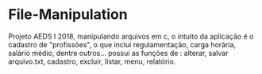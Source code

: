 # File-Manipulation
Projeto AEDS I 2018, manipulando arquivos em c, o intuito da aplicação é o cadastro de "profissões", o que inclui regulamentação, carga horária, salário médio, dentre outros... possui as funções de : alterar, salvar arquivo.txt, cadastro, excluir, listar, menu, relatório.


